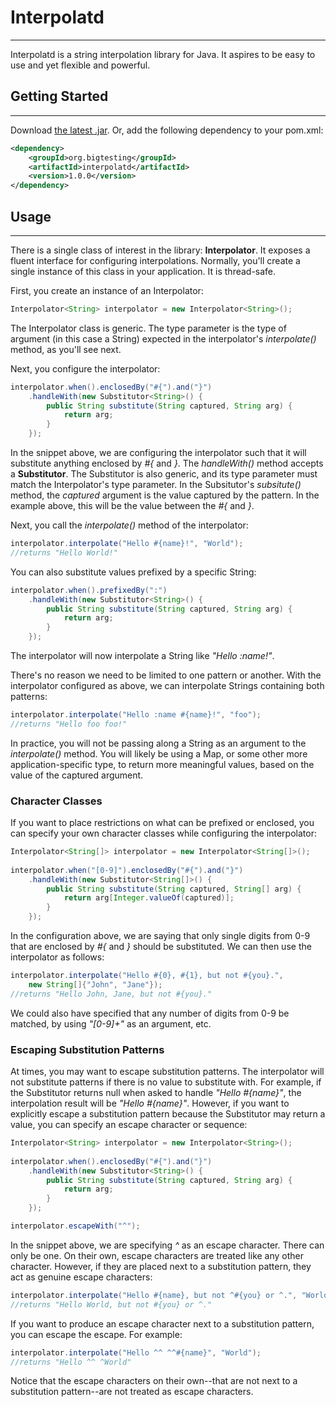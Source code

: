 # Interpolatd
-------------

Interpolatd is a string interpolation library for Java. It aspires to be easy to
use and yet flexible and powerful.

## Getting Started
------------------

Download [the latest .jar](http://repository.sonatype.org/service/local/artifact/maven/redirect?r=central-proxy&g=org.bigtesting&a=interpolatd&v=LATEST).
Or, add the following dependency to your pom.xml:

```xml
<dependency>
    <groupId>org.bigtesting</groupId>
    <artifactId>interpolatd</artifactId>
    <version>1.0.0</version>
</dependency>
```

## Usage
--------

There is a single class of interest in the library: **Interpolator**. It exposes
a fluent interface for configuring interpolations. Normally, you'll create
a single instance of this class in your application. It is thread-safe.

First, you create an instance of an Interpolator:

```java
Interpolator<String> interpolator = new Interpolator<String>();
```

The Interpolator class is generic. The type parameter is the type of 
argument (in this case a String) expected in the interpolator's *interpolate()*
method, as you'll see next.

Next, you configure the interpolator:

```java
interpolator.when().enclosedBy("#{").and("}")
    .handleWith(new Substitutor<String>() {
        public String substitute(String captured, String arg) {
            return arg;
        }
    });
```

In the snippet above, we are configuring the interpolator such that it
will substitute anything enclosed by *#{* and *}*. The *handleWith()* method
accepts a **Substitutor**. The Substitutor is also generic, and its 
type parameter must match the Interpolator's type parameter. In the
Subsitutor's *subsitute()* method, the *captured* argument is the value
captured by the pattern. In the example above, this will be the value
between the *#{* and *}*.

Next, you call the *interpolate()* method of the interpolator:

```java
interpolator.interpolate("Hello #{name}!", "World");
//returns "Hello World!"
```

You can also substitute values prefixed by a specific String:

```java
interpolator.when().prefixedBy(":")
    .handleWith(new Substitutor<String>() {
        public String substitute(String captured, String arg) {
            return arg;
        }
    });
```

The interpolator will now interpolate a String like *"Hello :name!"*.

There's no reason we need to be limited to one pattern or another.
With the interpolator configured as above, we can interpolate Strings
containing both patterns:

```java
interpolator.interpolate("Hello :name #{name}!", "foo");
//returns "Hello foo foo!"
```

In practice, you will not be passing along a String as an argument to the 
*interpolate()* method. You will likely be using a Map, or some other more
application-specific type, to return more meaningful values, based on the 
value of the captured argument.

### Character Classes

If you want to place restrictions on what can be prefixed or enclosed, you 
can specify your own character classes while configuring the interpolator:

```java
Interpolator<String[]> interpolator = new Interpolator<String[]>();
        
interpolator.when("[0-9]").enclosedBy("#{").and("}")
    .handleWith(new Substitutor<String[]>() {
        public String substitute(String captured, String[] arg) {
            return arg[Integer.valueOf(captured)];
        }
    });
```

In the configuration above, we are saying that only single digits
from 0-9 that are enclosed by *#{* and *}* should be substituted.
We can then use the interpolator as follows:

```java
interpolator.interpolate("Hello #{0}, #{1}, but not #{you}.", 
    new String[]{"John", "Jane"});
//returns "Hello John, Jane, but not #{you}."
```

We could also have specified that any number of digits from 0-9
be matched, by using *"[0-9]+"* as an argument, etc.

### Escaping Substitution Patterns

At times, you may want to escape substitution patterns. The 
interpolator will not substitute patterns if there is no value to 
substitute with. For example, if the Substitutor returns null when 
asked to handle *"Hello #{name}"*, the interpolation result will 
be *"Hello #{name}"*. However, if you want to explicitly escape a 
substitution pattern because the Substitutor may return a value, 
you can specify an escape character or sequence:

```java
Interpolator<String> interpolator = new Interpolator<String>();
        
interpolator.when().enclosedBy("#{").and("}")
    .handleWith(new Substitutor<String>() {
        public String substitute(String captured, String arg) {
            return arg;
        }
    });

interpolator.escapeWith("^");
```

In the snippet above, we are specifying *^* as an escape character.
There can only be one. On their own, escape characters are treated
like any other character. However, if they are placed next to a 
substitution pattern, they act as genuine escape characters:

```java
interpolator.interpolate("Hello #{name}, but not ^#{you} or ^.", "World");
//returns "Hello World, but not #{you} or ^."
```

If you want to produce an escape character next to a substitution 
pattern, you can escape the escape. For example:

```java
interpolator.interpolate("Hello ^^ ^^#{name}", "World");
//returns "Hello ^^ ^World"
``` 

Notice that the escape characters on their own--that are not next to a 
substitution pattern--are not treated as escape characters.









